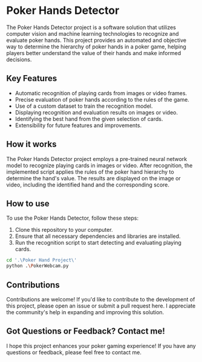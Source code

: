 
# Poker Hands Detector

The Poker Hands Detector project is a software solution that utilizes computer vision and machine learning technologies to recognize and evaluate poker hands. This project provides an automated and objective way to determine the hierarchy of poker hands in a poker game, helping players better understand the value of their hands and make informed decisions.



## Key Features

- Automatic recognition of playing cards from images or video frames.
- Precise evaluation of poker hands according to the rules of the game.
- Use of a custom dataset to train the recognition model.
- Displaying recognition and evaluation results on images or video.
- Identifying the best hand from the given selection of cards.
- Extensibility for future features and improvements.

## How it works

The Poker Hands Detector project employs a pre-trained neural network model to recognize playing cards in images or video. After recognition, the implemented script applies the rules of the poker hand hierarchy to determine the hand's value. The results are displayed on the image or video, including the identified hand and the corresponding score.
## How to use

To use the Poker Hands Detector, follow these steps:

1. Clone this repository to your computer.
2. Ensure that all necessary dependencies and libraries are installed.
3. Run the recognition script to start detecting and evaluating playing cards.
``` bash
cd '.\Poker Hand Project\'   
python .\PokerWebcam.py
```
## Contributions

Contributions are welcome! If you'd like to contribute to the development of this project, please open an issue or submit a pull request here. I appreciate the community's help in expanding and improving this solution.
## Got Questions or Feedback? Contact me!

I hope this project enhances your poker gaming experience! If you have any questions or feedback, please feel free to contact me.
